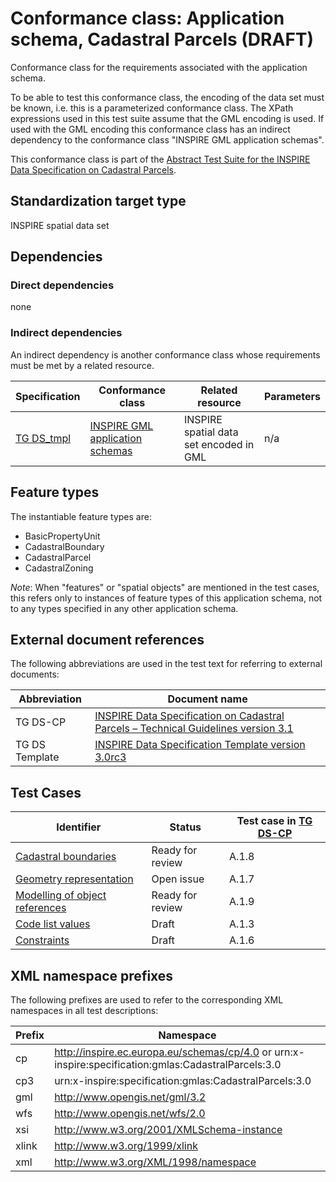 # Conformance class: Application schema, Cadastral Parcels (DRAFT)

Conformance class for the requirements associated with the application schema. 

To be able to test this conformance class, the encoding of the data set must be known, i.e. this is a parameterized conformance class. The XPath expressions used in this test suite assume that the GML encoding is used. If used with the GML encoding this conformance class has an indirect dependency to the conformance class "INSPIRE GML application schemas".

This conformance class is part of the [Abstract Test Suite for the INSPIRE Data Specification on Cadastral Parcels](http://inspire.ec.europa.eu/id/ats/data-cp/3.1).

## Standardization target type

INSPIRE spatial data set

## Dependencies

### Direct dependencies

none

### Indirect dependencies

An indirect dependency is another conformance class whose requirements must be met by a related resource.

| Specification | Conformance class | Related resource | Parameters |
| ------------- | ----------------- | ---------------- | ---------- |
| [TG DS_tmpl](http://inspire.ec.europa.eu/id/ats/data/3.0rc3/reference-systems/README#ref_TG_DS_tmpl) | [INSPIRE GML application schemas](http://inspire.ec.europa.eu/id/ats/data/3.0rc3/schemas) | INSPIRE spatial data set encoded in GML | n/a |
 
## Feature types <a name="feature-types"></a>

The instantiable feature types are:

* BasicPropertyUnit
* CadastralBoundary
* CadastralParcel
* CadastralZoning

*Note*: When "features" or "spatial objects" are mentioned in the test cases, this refers only to instances of feature types of this application schema, not to any types specified in any other application schema.

## External document references

The following abbreviations are used in the test text for referring to external documents:

Abbreviation                     | Document name
-------------------------------- | --------------------------------------------------
TG DS-CP <a name="ref_TG_DS_HY"></a>   | [INSPIRE Data Specification on Cadastral Parcels – Technical Guidelines version 3.1](http://inspire.ec.europa.eu/documents/Data_Specifications/INSPIRE_DataSpecification_CP_v3.1.pdf)
TG DS Template <a name="ref_TG_DS_tmpl"></a>   | [INSPIRE Data Specification Template version 3.0rc3](http://inspire.jrc.ec.europa.eu/documents/Data_Specifications/INSPIRE_DataSpecification_Template_v3.0rc3.pdf)

## Test Cases

| Identifier                                                        | Status   | Test case in [TG DS-CP](#ref_TG_DS_CP)  |
| ----------------------------------------------------------------- | -------- | ------------ |
| [Cadastral boundaries](http://inspire.ec.europa.eu/id/ats/data-cp/3.1/cp-as/cadastralBoundaries)  | Ready for review  | A.1.8  |
| [Geometry representation](http://inspire.ec.europa.eu/id/ats/data-cp/3.1/cp-as/geometryRepresentation)  | Open issue  | A.1.7  |
| [Modelling of object references](http://inspire.ec.europa.eu/id/ats/data-cp/3.1/cp-as/mor)  | Ready for review  | A.1.9  |
| [Code list values](http://inspire.ec.europa.eu/id/ats/data-cp/3.1/cp-as/code-list-values)  | Draft  | A.1.3  |
| [Constraints](http://inspire.ec.europa.eu/id/ats/data-cp/3.1/cp-as/constraints)  | Draft  | A.1.6  |

## XML namespace prefixes <a name="namespaces"></a>

The following prefixes are used to refer to the corresponding XML namespaces in all test descriptions:

Prefix         | Namespace
-------------- | -------------------------------------------------
cp            | http://inspire.ec.europa.eu/schemas/cp/4.0 or urn:x-inspire:specification:gmlas:CadastralParcels:3.0
cp3            | urn:x-inspire:specification:gmlas:CadastralParcels:3.0
gml            | http://www.opengis.net/gml/3.2
wfs            | http://www.opengis.net/wfs/2.0
xsi            | http://www.w3.org/2001/XMLSchema-instance
xlink          | http://www.w3.org/1999/xlink
xml            | http://www.w3.org/XML/1998/namespace
